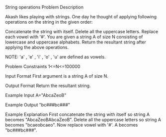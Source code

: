 String operations
Problem Description

Akash likes playing with strings. One day he thought of applying following operations on the string in the given order:

Concatenate the string with itself.
Delete all the uppercase letters.
Replace each vowel with '#'.
You are given a string A of size N consisting of lowercase and uppercase alphabets. Return the resultant string after applying the above operations.

NOTE: 'a' , 'e' , 'i' , 'o' , 'u' are defined as vowels.



Problem Constraints
1<=N<=100000


Input Format
First argument is a string A of size N.



Output Format
Return the resultant string.



Example Input
A="AbcaZeoB"



Example Output
"bc###bc###"



Example Explanation
First concatenate the string with itself so string A becomes "AbcaZeoBAbcaZeoB".
Delete all the uppercase letters so string A becomes "bcaeobcaeo".
Now replace vowel with '#'.
A becomes "bc###bc###".